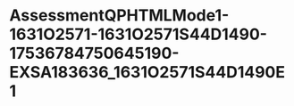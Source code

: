 # AssessmentQPHTMLMode1-1631O2571-1631O2571S44D1490-17536784750645190-EXSA183636_1631O2571S44D1490E1